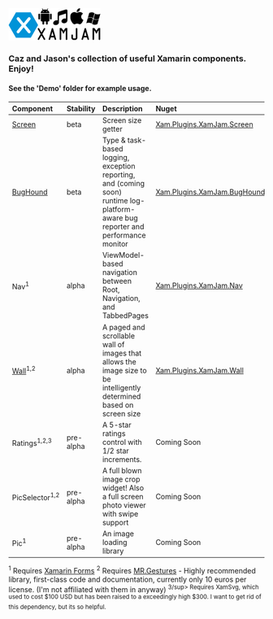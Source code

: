 ![](xamJam.png) 
### Caz and Jason's collection of useful Xamarin components. Enjoy! 
#### See the 'Demo' folder for example usage.

| Component | Stability	| Description | Nuget |
| :--- | :--- | :--- | :--- |
| [Screen](https://github.com/jasonCodesAway/XamJam/tree/master/XamJam.Screen) | beta | Screen size getter | [Xam.Plugins.XamJam.Screen](https://www.nuget.org/packages/Xam.Plugins.XamJam.Screen)
| [BugHound](https://github.com/jasonCodesAway/XamJam/tree/master/XamJam.BugHound) | beta | Type & task-based logging,  exception reporting, and (coming soon) runtime log-platform-aware bug reporter and performance monitor | [Xam.Plugins.XamJam.BugHound](https://www.nuget.org/packages/Xam.Plugins.XamJam.BugHound)
| Nav<sup>1</sup> | alpha | ViewModel-based navigation between Root, Navigation, and TabbedPages | [Xam.Plugins.XamJam.Nav](https://www.nuget.org/packages/Xam.Plugins.XamJam.Nav)
| [Wall](XamJam.Wall)<sup>1,2</sup> | alpha | A paged and scrollable wall of images that allows the image size to be intelligently determined based on screen size | [Xam.Plugins.XamJam.Wall](https://www.nuget.org/packages/Xam.Plugins.XamJam.Wall)
| Ratings<sup>1,2,3</sup> | pre-alpha | A 5-star ratings control with 1/2 star increments. | Coming Soon
| PicSelector<sup>1,2</sup> | pre-alpha | A full blown image crop widget! Also a full screen photo viewer with swipe support | Coming Soon
| Pic<sup>1</sup> | pre-alpha | An image loading library | Coming Soon

<sup>1</sup> Requires [Xamarin Forms](https://www.nuget.org/packages/Xamarin.Forms/)
<sup>2</sup> Requires [MR.Gestures](http://www.mrgestures.com) - Highly recommended library, first-class code and documentation, currently only 10 euros per license. (I'm not affiliated with them in anyway)
<sup>3/sup> Requires XamSvg, which used to cost $100 USD but has been raised to a exceedingly high $300. I want to get rid of this dependency, but its so helpful.
